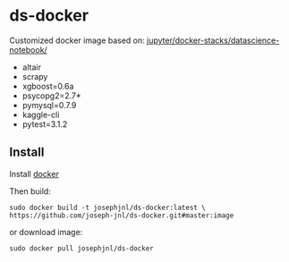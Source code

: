 # ds-docker

Customized docker image based on: [jupyter/docker-stacks/datascience-notebook/](https://github.com/jupyter/docker-stacks/tree/master/datascience-notebook)

* altair
* scrapy
* xgboost=0.6a
* psycopg2=2.7*
* pymysql=0.7.9
* kaggle-cli
* pytest=3.1.2

## Install
Install [docker](https://www.docker.com/community-edition)

Then build:
``` 
sudo docker build -t josephjnl/ds-docker:latest \
https://github.com/joseph-jnl/ds-docker.git#master:image
```

or download image:
``` 
sudo docker pull josephjnl/ds-docker
```